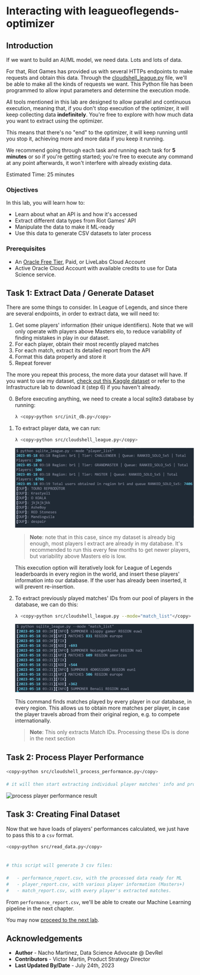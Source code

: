 # Interacting with leagueoflegends-optimizer

## Introduction

If we want to build an AI/ML model, we need data. Lots and lots of data.

For that, Riot Games has provided us with several HTTPs endpoints to make requests and obtain this data. Through the [cloudshell_league.py](https://github.com/oracle-devrel/leagueoflegends-optimizer/src/cloudshell_league.py) file, we'll be able to make all the kinds of requests we want. This Python file has been programmed to allow input parameters and determine the execution mode.

All tools mentioned in this lab are designed to allow parallel and continuous execution, meaning that, if you don't stop execution of the optimizer, it will keep collecting data **indefinitely**. You're free to explore with how much data you want to extract using the optimizer.

This means that there's no "end" to the optimizer, it will keep running until you stop it, achieving more and more data if you keep it running.

We recommend going through each task and running each task for **5 minutes** or so if you're getting started; you're free to execute any command at any point afterwards, it won't interfere with already existing data.

Estimated Time: 25 minutes

### Objectives

In this lab, you will learn how to:

* Learn about what an API is and how it's accessed
* Extract different data types from Riot Games' API
* Manipulate the data to make it ML-ready
* Use this data to generate CSV datasets to later process
  
### Prerequisites

* An [Oracle Free Tier](https://signup.cloud.oracle.com/?language=en&sourceType=:ow:de:ce::::RC_WWMK220210P00063:LoL_handsonLab_optimizer&intcmp=:ow:de:ce::::RC_WWMK220210P00063:LoL_handsonLab_optimizer), Paid, or LiveLabs Cloud Account
* Active Oracle Cloud Account with available credits to use for Data Science service.

## Task 1: Extract Data / Generate Dataset

There are some things to consider. In League of Legends, and since there are several endpoints, in order to extract data, we will need to:

1. Get some players' information (their unique identifiers). Note that we will only operate with players above Masters elo, to reduce variability of finding mistakes in play in our dataset.
2. For each player, obtain their most recently played matches
3. For each match, extract its detailed report from the API
4. Format this data properly and store it
5. Repeat forever

The more you repeat this process, the more data your dataset will have. If you want to use my dataset, [check out this Kaggle dataset](https://www.kaggle.com/datasets/jasperan/league-of-legends-optimizer-dataset?select=sqlite_report_performance.csv) or refer to the Infrastructure lab to download it (step 6) if you haven't already.

0. Before executing anything, we need to create a local sqlite3 database by running:

    ```bash
    λ <copy>python src/init_db.py</copy>
    ```  

1. To extract player data, we can run:

    ```bash
    λ <copy>python src/cloudshell_league.py</copy>
    ```  

    ![player list result](images/result-player-list.PNG)
    > **Note**: note that in this case, since my dataset is already big enough, most players I extract are already in my database. It's recommended to run this every few months to get newer players, but variability above Masters elo is low.

    This execution option will iteratively look for League of Legends leaderboards in every region in the world, and insert these players' information into our database. If the user has already been inserted, it will prevent re-insertion.

2. To extract previously played matches' IDs from our pool of players in the database, we can do this:

    ```bash
    λ <copy>python src/cloudshell_league.py --mode="match_list"</copy>
    ```

    ![match list result](images/result-match-list.PNG)

    This command finds matches played by every player in our database, in every region. This allows us to obtain more matches per player, in case the player travels abroad from their original region, e.g. to compete internationally.

    > **Note**: This only extracts Match IDs. Processing these IDs is done in the next section

## Task 2: Process Player Performance

```bash
<copy>python src/cloudshell_process_performance.py</copy>

# it will then start extracting individual player matches' info and processing their performance.
```

![process player performance result](images/output_player_performance.gif)

## Task 3: Creating Final Dataset

Now that we have loads of players' performances calculated, we just have to pass this to a `csv` format.

```bash
<copy>python src/read_data.py</copy>


# this script will generate 3 csv files:

#   - performance_report.csv, with the processed data ready for ML
#   - player_report.csv, with various player information (Masters+)
#   - match_report.csv, with every player's extracted matches.
```

From `performance_report.csv`, we'll be able to create our Machine Learning pipeline in the next chapter.

You may now [proceed to the next lab](#next).

## Acknowledgements

* **Author** - Nacho Martinez, Data Science Advocate @ DevRel
* **Contributors** -  Victor Martin, Product Strategy Director
* **Last Updated By/Date** - July 24th, 2023
